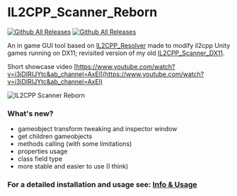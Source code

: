 # IL2CPP_Scanner_Reborn

[![Github All Releases](https://img.shields.io/github/downloads/ImAxel0/IL2CPP_Scanner_Reborn/total.svg)]()
[![Github All Releases](https://img.shields.io/github/v/release/ImAxel0/IL2CPP_Scanner_Reborn)]()

An in game GUI tool based on [IL2CPP_Resolver](https://github.com/sneakyevil/IL2CPP_Resolver) made to modify il2cpp Unity games running on DX11; revisited version of my old [IL2CPP_Scanner_DX11](https://github.com/ImAxel0/IL2CPP_Scanner_DX11).

Short showcase video [https://www.youtube.com/watch?v=i3jDIRIJYtc&ab_channel=AxEl](https://www.youtube.com/watch?v=i3jDIRIJYtc&ab_channel=AxEl)

![IL2CPP Scanner Reborn](https://i.imgur.com/N88MyW2.png)

### What's new?
- gameobject transform tweaking and inspector window
- get children gameobjects
- methods calling (with some limitations)
- properties usage
- class field type
- more stable and easier to use (I think)

### For a detailed installation and usage see: [Info & Usage](https://alexs-organization-34.gitbook.io/il2cpp-scanner-reborn/)
